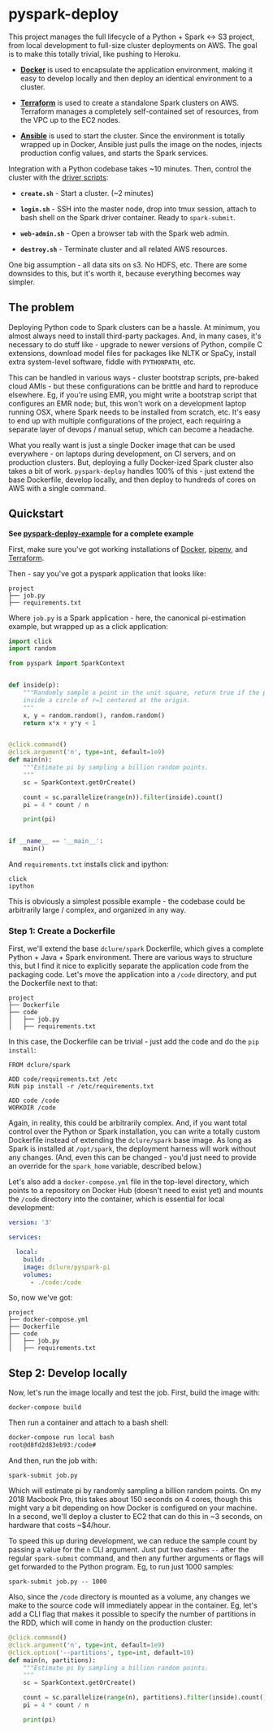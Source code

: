 
# pyspark-deploy

This project manages the full lifecycle of a Python + Spark <-> S3 project, from local development to full-size cluster deployments on AWS. The goal is to make this totally trivial, like pushing to Heroku.

- [**Docker**](https://www.docker.com/) is used to encapsulate the application environment, making it easy to develop locally and then deploy an identical environment to a cluster.

- [**Terraform**](https://www.terraform.io/) is used to create a standalone Spark clusters on AWS. Terraform manages a completely self-contained set of resources, from the VPC up to the EC2 nodes.

- [**Ansible**](https://www.ansible.com/) is used to start the cluster. Since the environment is totally wrapped up in Docker, Ansible just pulls the image on the nodes, injects production config values, and starts the Spark services.

Integration with a Python codebase takes ~10 minutes. Then, control the cluster with the [driver scripts](terraform/spark-cluster):

- **`create.sh`** - Start a cluster. (~2 minutes)

- **`login.sh`** - SSH into the master node, drop into tmux session, attach to bash shell on the Spark driver container. Ready to `spark-submit`.

- **`web-admin.sh`** - Open a browser tab with the Spark web admin.

- **`destroy.sh`** - Terminate cluster and all related AWS resources.

One big assumption - all data sits on s3. No HDFS, etc. There are some downsides to this, but it's worth it, because everything becomes way simpler.

## The problem

Deploying Python code to Spark clusters can be a hassle. At minimum, you almost always need to install third-party packages. And, in many cases, it's necessary to do stuff like - upgrade to newer versions of Python, compile C extensions, download model files for packages like NLTK or SpaCy, install extra system-level software, fiddle with `PYTHONPATH`, etc.

This can be handled in various ways - cluster bootstrap scripts, pre-baked cloud AMIs - but these configurations can be brittle and hard to reproduce elsewhere. Eg, if you're using EMR, you might write a bootstrap script that configures an EMR node; but, this won't work on a development laptop running OSX, where Spark needs to be installed from scratch, etc. It's easy to end up with multiple configurations of the project, each requiring a separate layer of devops / manual setup, which can become a headache.

What you really want is just a single Docker image that can be used everywhere - on laptops during development, on CI servers, and on production clusters. But, deploying a fully Docker-ized Spark cluster also takes a bit of work. `pyspark-deploy` handles 100% of this - just extend the base Dockerfile, develop locally, and then deploy to hundreds of cores on AWS with a single command.

## Quickstart

**See [pyspark-deploy-example](https://github.com/davidmcclure/pyspark-deploy-example) for a complete example**

First, make sure you've got working installations of [Docker](https://www.docker.com/), [pipenv](https://pipenv.readthedocs.io/en/latest/), and [Terraform](https://www.terraform.io/).

Then - say you've got a pyspark application that looks like:

```text
project
├── job.py
├── requirements.txt
```

Where `job.py` is a Spark application - here, the canonical pi-estimation example, but wrapped up as a click application:

```python
import click
import random

from pyspark import SparkContext


def inside(p):
    """Randomly sample a point in the unit square, return true if the point is
    inside a circle of r=1 centered at the origin.
    """
    x, y = random.random(), random.random()
    return x*x + y*y < 1


@click.command()
@click.argument('n', type=int, default=1e9)
def main(n):
    """Estimate pi by sampling a billion random points.
    """
    sc = SparkContext.getOrCreate()

    count = sc.parallelize(range(n)).filter(inside).count()
    pi = 4 * count / n

    print(pi)


if __name__ == '__main__':
    main()
```

And `requirements.txt` installs click and ipython:

```text
click
ipython
```

This is obviously a simplest possible example - the codebase could be arbitrarily large / complex, and organized in any way.

### Step 1: Create a Dockerfile

First, we'll extend the base `dclure/spark` Dockerfile, which gives a complete Python + Java + Spark environment. There are various ways to structure this, but I find it nice to explicitly separate the application code from the packaging code. Let's move the application into a `/code` directory, and put the Dockerfile next to that:

```text
project
├── Dockerfile
├── code
│   ├── job.py
│   ├── requirements.txt
```

In this case, the Dockerfile can be trivial - just add the code and do the `pip install`:

```docker
FROM dclure/spark

ADD code/requirements.txt /etc
RUN pip install -r /etc/requirements.txt

ADD code /code
WORKDIR /code
```

Again, in reality, this could be arbitrarily complex. And, if you want total control over the Python or Spark installation, you can write a totally custom Dockerfile instead of extending the `dclure/spark` base image. As long as Spark is installed at `/opt/spark`, the deployment harness will work without any changes. (And, even this can be changed - you'd just need to provide an override for the `spark_home` variable, described below.)

Let's also add a `docker-compose.yml` file in the top-level directory, which points to a repository on Docker Hub (doesn't need to exist yet) and mounts the `/code` directory into the container, which is essential for local development:

```yml
version: '3'

services:

  local:
    build: .
    image: dclure/pyspark-pi
    volumes:
      - ./code:/code
```

So, now we've got:

```text
project
├── docker-compose.yml
├── Dockerfile
├── code
│   ├── job.py
│   ├── requirements.txt
```

## Step 2: Develop locally

Now, let's run the image locally and test the job. First, build the image with:

`docker-compose build`

Then run a container and attach to a bash shell:

```bash
docker-compose run local bash
root@d8fd2d83eb93:/code#
```

And then, run the job with:

`spark-submit job.py`

Which will estimate pi by randomly sampling a billion random points. On my 2018 Macbook Pro, this takes about 150 seconds on 4 cores, though this might vary a bit depending on how Docker is configured on your machine. In a second, we'll deploy a cluster to EC2 that can do this in ~3 seconds, on hardware that costs ~$4/hour.

To speed this up during development, we can reduce the sample count by passing a value for the `n` CLI argument. Just put two dashes `--` after the regular `spark-submit` command, and then any further arguments or flags will get forwarded to the Python program. Eg, to run just 1000 samples:

`spark-submit job.py -- 1000`

Also, since the `/code` directory is mounted as a volume, any changes we make to the source code will immediately appear in the container. Eg, let's add a CLI flag that makes it possible to specify the number of partitions in the RDD, which will come in handy on the production cluster:

```python
@click.command()
@click.argument('n', type=int, default=1e9)
@click.option('--partitions', type=int, default=10)
def main(n, partitions):
    """Estimate pi by sampling a billion random points.
    """
    sc = SparkContext.getOrCreate()

    count = sc.parallelize(range(n), partitions).filter(inside).count()
    pi = 4 * count / n

    print(pi)
```
